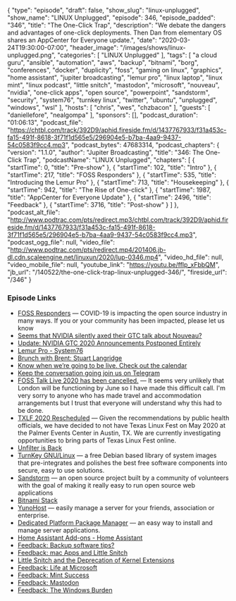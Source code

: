 {
  "type": "episode",
  "draft": false,
  "show_slug": "linux-unplugged",
  "show_name": "LINUX Unplugged",
  "episode": 346,
  "episode_padded": "346",
  "title": "The One-Click Trap",
  "description": "We debate the dangers and advantages of one-click deployments. Then Dan from elementary OS shares an AppCenter for Everyone update.",
  "date": "2020-03-24T19:30:00-07:00",
  "header_image": "/images/shows/linux-unplugged.png",
  "categories": [
    "LINUX Unplugged"
  ],
  "tags": [
    "a cloud guru",
    "ansible",
    "automation",
    "aws",
    "backup",
    "bitnami",
    "borg",
    "conferences",
    "docker",
    "duplicity",
    "foss",
    "gaming on linux",
    "graphics",
    "home assistant",
    "jupiter broadcasting",
    "lemur pro",
    "linux laptop",
    "linux mint",
    "linux podcast",
    "little snitch",
    "mastodon",
    "microsoft",
    "nouveau",
    "nvidia",
    "one-click apps",
    "open source",
    "powerpoint",
    "sandstorm",
    "security",
    "system76",
    "turnkey linux",
    "twitter",
    "ubuntu",
    "unplugged",
    "windows",
    "wsl"
  ],
  "hosts": [
    "chris",
    "wes",
    "chzbacon"
  ],
  "guests": [
    "daniellefore",
    "nealgompa"
  ],
  "sponsors": [],
  "podcast_duration": "01:06:13",
  "podcast_file": "https://chtbl.com/track/392D9/aphid.fireside.fm/d/1437767933/f31a453c-fa15-491f-8618-3f71f1d565e5/296904e5-b7ba-4aa9-9437-54c0583f9cc4.mp3",
  "podcast_bytes": 47683314,
  "podcast_chapters": {
    "version": "1.1.0",
    "author": "Jupiter Broadcasting",
    "title": "346: The One-Click Trap",
    "podcastName": "LINUX Unplugged",
    "chapters": [
      {
        "startTime": 0,
        "title": "Pre-show"
      },
      {
        "startTime": 102,
        "title": "Intro"
      },
      {
        "startTime": 217,
        "title": "FOSS Responders"
      },
      {
        "startTime": 535,
        "title": "Introducing the Lemur Pro"
      },
      {
        "startTime": 713,
        "title": "Housekeeping"
      },
      {
        "startTime": 942,
        "title": "The Rise of One-click"
      },
      {
        "startTime": 1987,
        "title": "AppCenter for Everyone Update"
      },
      {
        "startTime": 2496,
        "title": "Feedback"
      },
      {
        "startTime": 3716,
        "title": "Post-show"
      }
    ]
  },
  "podcast_alt_file": "http://www.podtrac.com/pts/redirect.mp3/chtbl.com/track/392D9/aphid.fireside.fm/d/1437767933/f31a453c-fa15-491f-8618-3f71f1d565e5/296904e5-b7ba-4aa9-9437-54c0583f9cc4.mp3",
  "podcast_ogg_file": null,
  "video_file": "http://www.podtrac.com/pts/redirect.mp4/201406.jb-dl.cdn.scaleengine.net/linuxun/2020/lup-0346.mp4",
  "video_hd_file": null,
  "video_mobile_file": null,
  "youtube_link": "https://youtu.be/ffIp_xFbbQM",
  "jb_url": "/140522/the-one-click-trap-linux-unplugged-346/",
  "fireside_url": "/346"
}


### Episode Links

  * [FOSS Responders](https://fossresponders.com/ "FOSS Responders") — COVID-19 is impacting the open source industry in many ways. If you or your community has been impacted, please let us know
  * [Seems that NVIDIA silently axed their GTC talk about Nouveau?](https://www.reddit.com/r/linux/comments/fo2gyc/seems_that_nvidia_silently_axed_their_gtc_talk/ "Seems that NVIDIA silently axed their GTC talk about Nouveau?")
  * [Update: NVIDIA GTC 2020 Announcements Postponed Entirely](https://www.anandtech.com/show/15602/nvidia-axes-gtc-digital-keynote-in-favor-of-news-releases "Update: NVIDIA GTC 2020 Announcements Postponed Entirely")
  * [Lemur Pro - System76](https://system76.com/laptops/lemur "Lemur Pro - System76")
  * [Brunch with Brent: Stuart Langridge](https://extras.show/65 "Brunch with Brent: Stuart Langridge")
  * [Know when we’re going to be live. Check out the calendar](https://www.jupiterbroadcasting.com/release-calendar/ "Know when we’re going to be live. Check out the calendar")
  * [Keep the conversation going join us on Telegram](https://jupiterbroadcasting.com/telegram "Keep the conversation going join us on Telegram")
  * [FOSS Talk Live 2020 has been cancelled.](https://fosstalk.com/foss-talk-live-2020 "FOSS Talk Live 2020 has been cancelled.") — It seems very unlikely that London will be functioning by June so I have made this difficult call. I'm very sorry to anyone who has made travel and accommodation arrangements but I trust that everyone will understand why this had to be done.
  * [TXLF 2020 Rescheduled](https://2020.texaslinuxfest.org/2020/03/20/TXLF2020-Rescheduled.html "TXLF 2020 Rescheduled") — Given the recommendations by public health officials, we have decided to not have Texas Linux Fest on May 2020 at the Palmer Events Center in Austin, TX. We are currently investigating opportunities to bring parts of Texas Linux Fest online.
  * [Unfilter is Back](https://unfilter.show/291 "Unfilter is Back")
  * [TurnKey GNU/Linux](https://www.turnkeylinux.org/ "TurnKey GNU/Linux") — a free Debian based library of system images that pre-integrates and polishes the best free software components into secure, easy to use solutions. 
  * [Sandstorm](https://sandstorm.io/ "Sandstorm") — an open source project built by a community of volunteers with the goal of making it really easy to run open source web applications 
  * [Bitnami Stack](https://bitnami.com/stack/ "Bitnami Stack")
  * [YunoHost](https://yunohost.org/#/ "YunoHost") — easily manage a server for your friends, association or enterprise. 
  * [Dedicated Platform Package Manager](https://dfabric.github.io/dppm/ "Dedicated Platform Package Manager") — an easy way to install and manage server applications.
  * [Home Assistant Add-ons - Home Assistant](https://www.home-assistant.io/addons/ "Home Assistant Add-ons - Home Assistant")
  * [Feedback: Backup software tips?](https://slexy.org/view/s20egMvCA2 "Feedback: Backup software tips?")
  * [Feedback: mac Apps and Little Snitch](https://slexy.org/view/s207rzyPLO "Feedback: mac Apps and Little Snitch")
  * [Little Snitch and the Deprecation of Kernel Extensions](https://blog.obdev.at/little-snitch-and-the-deprecation-of-kernel-extensions/ "Little Snitch and the Deprecation of Kernel Extensions")
  * [Feedback: Life at Microsoft](https://slexy.org/view/s2xNZnEGAu "Feedback: Life at Microsoft")
  * [Feedback: Mint Success](https://slexy.org/view/s21mj95Slq "Feedback: Mint Success")
  * [Feedback: Mastodon](https://slexy.org/view/s2XoB9NFHk "Feedback: Mastodon")
  * [Feedback: The Windows Burden](https://slexy.org/view/s20e4GafH2 "Feedback: The Windows Burden")


